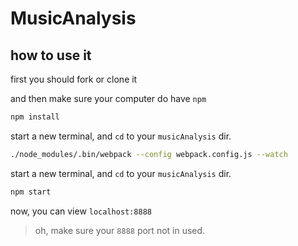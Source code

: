 # MusicAnalysis

## how to use it

first you should fork or clone it

and then make sure your computer do have `npm`

```bash
npm install
```

start a new terminal, and `cd` to your `musicAnalysis` dir.

```bash
./node_modules/.bin/webpack --config webpack.config.js --watch
```

start a new terminal, and `cd` to your `musicAnalysis` dir.

```bash
npm start
```

now, you can view `localhost:8888`

> oh, make sure your `8888` port not in used.
